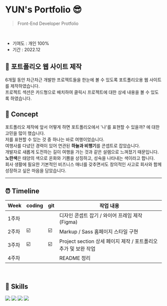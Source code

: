 # YUN's Portfolio 😎
> Front-End Developer Protfolio
<br>

* 기여도 : 개인 100% <br> 
* 기간 : 2022.12

## 💜 포트폴리오 웹 사이트 제작

6개월 동안 차근차근 개발한 프로젝트들을 한눈에 볼 수 있도록 포트폴리오용 웹 사이트를 제작하였습니다.<br>
프로젝트 섹션은 카드형으로 배치하여 클릭시 프로젝트에 대한 상세 내용을 볼 수 있도록 하였습니다. <br>


## 🎨 Concept 

포트폴리오 제작에 앞서 어떻게 하면 포트폴리오에서 '나'를 표현할 수 있을까? 에 대한 고민을 많이 했습니다.<br>
저를 표현할 수 있는 것 중 하나는 바로 여행이었습니다.<br>
여행사를 다녔던 경력이 있어 연관된 **하늘과 비행기**를 콘셉트로 잡았습니다.<br>
개발자로 새롭게 도전하는 길이 여행을 가는 것과 같은 설렘으로 느껴졌기 때문입니다.<br>
**노란색**은 태양의 색으로 온화와 기쁨을 상징하고, 성숙을 나타내는 색이라고 합니다.<br>
회사 생활에 필요한 기본적인 비즈니스 매너를 갖추면서도 창의적인 사고로 회사와 함께 성장하고 싶은 마음을 담았습니다.<br>

***

## ⏰ Timeline 
| Week | coding | git | 작업 내용 |
| ------ | -- | -- |----------- |
| 1주차 |  |  | 디자인 콘셉트 잡기 / 와이어 프레임 제작 (Figma) |
| 2주차 | ☑️ | ☑️ | Markup / Sass 홈페이지 스타일 구현 |
| 3주차 | ☑️ | ☑️ | Project section 상세 페이지 제작 / 포트폴리오 추가 및 보완 작업 |
| 4주차 |  |  | README 정리 |

<br>

## 🚀 Skills 
<img src="https://img.shields.io/badge/html5-E34F26?style=for-the-badge&logo=html5&logoColor=white"> <img src="https://img.shields.io/badge/sass-CC6699?style=for-the-badge&logo=sass&logoColor=white"> <img src="https://img.shields.io/badge/javascript-F7DF1E?style=for-the-badge&logo=javascript&logoColor=black"> <img src="https://img.shields.io/badge/jQuery-0769AD?style=for-the-badge&logo=jQuery&logoColor=white">
